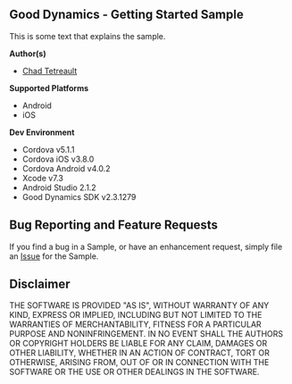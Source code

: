 ## Good Dynamics - Getting Started Sample

This is some text that explains the sample.

**Author(s)**

* [Chad Tetreault](http://bit.ly/chadli123)

**Supported Platforms**

* Android
* iOS

**Dev Environment**

* Cordova v5.1.1
* Cordova iOS v3.8.0
* Cordova Android v4.0.2
* Xcode v7.3
* Android Studio 2.1.2
* Good Dynamics SDK v2.3.1279

## Bug Reporting and Feature Requests

If you find a bug in a Sample, or have an enhancement request, simply file an [Issue](https://github.com/blackberry/Good-Dynamics-Cordova-Samples/issues) for the Sample.

## Disclaimer

THE SOFTWARE IS PROVIDED "AS IS", WITHOUT WARRANTY OF ANY KIND, EXPRESS OR IMPLIED, INCLUDING BUT NOT LIMITED TO THE WARRANTIES OF MERCHANTABILITY, FITNESS FOR A PARTICULAR PURPOSE AND NONINFRINGEMENT. IN NO EVENT SHALL THE AUTHORS OR COPYRIGHT HOLDERS BE LIABLE FOR ANY CLAIM, DAMAGES OR OTHER LIABILITY, WHETHER IN AN ACTION OF CONTRACT, TORT OR OTHERWISE, ARISING FROM, OUT OF OR IN CONNECTION WITH THE SOFTWARE OR THE USE OR OTHER DEALINGS IN THE SOFTWARE.